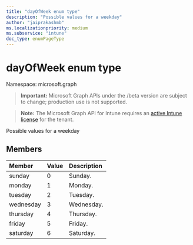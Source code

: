 ```yaml
---
title: "dayOfWeek enum type"
description: "Possible values for a weekday"
author: "jaiprakashmb"
ms.localizationpriority: medium
ms.subservice: "intune"
doc_type: enumPageType
---
```


# dayOfWeek enum type

Namespace: microsoft.graph

> **Important:** Microsoft Graph APIs under the /beta version are subject to change; production use is not supported.

> **Note:** The Microsoft Graph API for Intune requires an [active Intune license](https://go.microsoft.com/fwlink/?linkid=839381) for the tenant.

Possible values for a weekday

## Members
|Member|Value|Description|
|:---|:---|:---|
|sunday|0|Sunday.|
|monday|1|Monday.|
|tuesday|2|Tuesday.|
|wednesday|3|Wednesday.|
|thursday|4|Thursday.|
|friday|5|Friday.|
|saturday|6|Saturday.|
